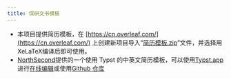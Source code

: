 ```yaml
---
title: 保研文书模板
---
```


- 本项目提供简历模板，在 [https://cn.overleaf.com/](https://cn.overleaf.com/) 上创建新项目导入“[简历模板.zip](https://raw.githubusercontent.com/CS-BAOYAN/CS-BAOYAN-2024/main/docs/%E6%96%87%E4%B9%A6%E5%87%86%E5%A4%87/%E7%AE%80%E5%8E%86%E6%A8%A1%E6%9D%BF.zip)”文件，并选择用XeLaTeX编译后即可使用。
- [NorthSecond](https://github.com/NorthSecond)提供的一个使用 Typst 的中英文简历模板，可以使用[Typst.app](https://typst.app/) 进行[在线编辑](https://typst.app/project/r4XMUB3ENQUH7zWiuK7_tO)或使用[Github 仓库](https://github.com/NorthSecond/Auto_Typst_Resume_Template)
